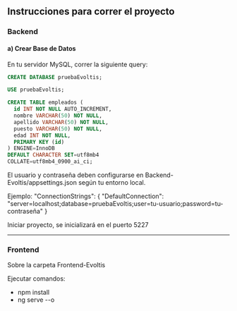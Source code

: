 ## Instrucciones para correr el proyecto

### Backend

#### a) Crear Base de Datos
En tu servidor MySQL, correr la siguiente query:

```sql
CREATE DATABASE pruebaEvoltis;

USE pruebaEvoltis;

CREATE TABLE empleados (
  id INT NOT NULL AUTO_INCREMENT,
  nombre VARCHAR(50) NOT NULL,
  apellido VARCHAR(50) NOT NULL,
  puesto VARCHAR(50) NOT NULL,
  edad INT NOT NULL,
  PRIMARY KEY (id)
) ENGINE=InnoDB
DEFAULT CHARACTER SET=utf8mb4
COLLATE=utf8mb4_0900_ai_ci;
```

El usuario y contraseña deben configurarse en Backend-Evoltis/appsettings.json según tu entorno local.

Ejemplo:
"ConnectionStrings": {
  "DefaultConnection": "server=localhost;database=pruebaEvoltis;user=tu-usuario;password=tu-contraseña"
}

Iniciar proyecto, se inicializará en el puerto 5227

------------

### Frontend
Sobre la carpeta Frontend-Evoltis

Ejecutar comandos:
  - npm install
  - ng serve --o
